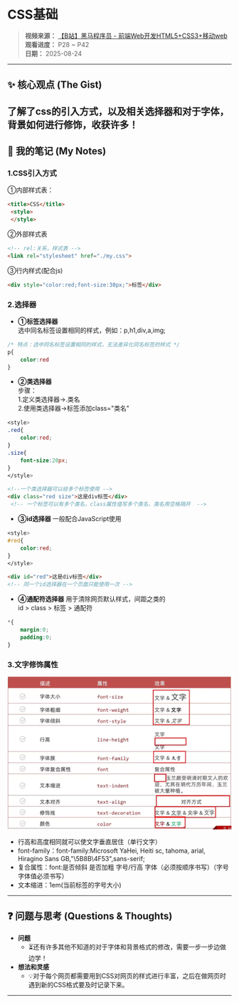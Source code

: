 # CSS基础

> **视频来源：** [【B站】黑马程序员 - 前端Web开发HTML5+CSS3+移动web](https://www.bilibili.com/video/BV1kM4y127Li)<br>
> **观看进度：** P28 ~ P42<br>
> **日期：** 2025-08-24
---

## ✨ 核心观点 (The Gist)
了解了css的引入方式，以及相关选择器和对于字体，背景如何进行修饰，收获许多！
---

## 📝 我的笔记 (My Notes)
### 1.CSS引入方式
①内部样式表：
```html
<title>CSS</title>
 <style>
 </style>
```
②外部样式表
```html
<!-- rel:关系，样式表 -->
<link rel="stylesheet" href="./my.css">
```
③行内样式(配合js)
```html
<div style="color:red;font-size:30px;">标签</div>
```
### 2.选择器
* **①标签选择器**<br>
选中同名标签设置相同的样式，例如：p,h1,div,a,img;
```css
/* 特点：选中同名标签设置相同的样式，无法差异化同名标签的样式 */
p{
    color:red
}
```
* **②类选择器**<br>
  步骤：<br>
  1.定义类选择器->.类名<br>
  2.使用类选择器->标签添加class="类名"
```css
<style>
.red{
    color:red;
}
.size{
    font-size:20px;
}
</style>    
```
```html
<!--一个类选择器可以给多个标签使用 -->
<div class="red size">这是div标签</div>
 <!-- 一个标签可以有多个类名，class属性值写多个类名，类名用空格隔开  -->
```
* **③id选择器**
  一般配合JavaScript使用
```css
<style>
#red{
    color:red;
}
</style>
```
```html
<div id="red">这是div标签</div>
<!-- 同一个id选择器在一个页面只能使用一次 -->
```
* **④通配符选择器** 用于清除网页默认样式，间距之类的<br>
  id > class > 标签 > 通配符
```css
*{
    margin:0;
    padding:0;
}
```
### 3.文字修饰属性
![alt text](image.png)
* 行高和高度相同就可以使文字垂直居住（单行文字）
* font-family：font-family:Microsoft YaHei, Heiti sc, tahoma, arial, Hiragino Sans GB,"\5B8B\4F53",sans-serif;
* 复合属性：font:是否倾斜 是否加粗 字号/行高 字体（必须按顺序书写）（字号字体值必须书写）
* 文本缩进：1em(当前标签的字号大小)
---

## ❓ 问题与思考 (Questions & Thoughts)
*   **问题**
    *   ⏳还有许多其他不知道的对于字体和背景格式的修改，需要一步一步边做边学！
*   **想法和灵感**
    *   💡对于每个网页都需要用到CSS对网页的样式进行丰富，之后在做网页时遇到新的CSS格式要及时记录下来。

---